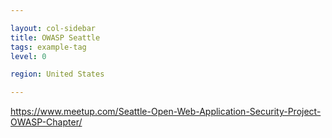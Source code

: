 ```yaml
---

layout: col-sidebar
title: OWASP Seattle
tags: example-tag
level: 0

region: United States

---
```


https://www.meetup.com/Seattle-Open-Web-Application-Security-Project-OWASP-Chapter/
